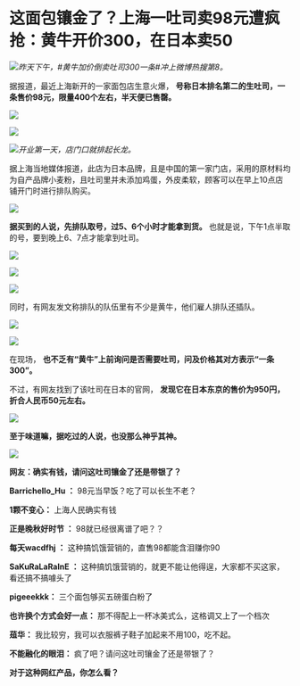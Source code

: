 # 这面包镶金了？上海一吐司卖98元遭疯抢：黄牛开价300，在日本卖50

![](https://inews.gtimg.com/newsapp_bt/0/15785092499/1000)_昨天下午，#黄牛加价倒卖吐司300一条#冲上微博热搜第8。_

据报道，最近上海新开的一家面包店生意火爆， **号称日本排名第二的生吐司，一条售价98元，限量400个左右，半天便已售罄。**

![](https://inews.gtimg.com/om_bt/GYcrX_lCzKw2WeA4w8qpy7HM3BSxT_uJM_PINea23kpWwAA/0)

![](https://inews.gtimg.com/newsapp_bt/0/15785092523/1000)

![](https://inews.gtimg.com/om_bt/GXhFTJqpnFNAE79SZZsNP-3AKvNXWAOZ2_UCxTi5dp09YAA/0)_开业第一天，店门口就排起长龙。_

据上海当地媒体报道，此店为日本品牌，且是中国的第一家门店，采用的原材料均为自产品牌小麦粉，且吐司里并未添加鸡蛋，外皮柔软，顾客可以在早上10点店铺开门时进行排队购买。

![](https://inews.gtimg.com/newsapp_bt/0/15785092528/1000)

**据买到的人说，先排队取号，过5、6个小时才能拿到货。** 也就是说，下午1点半取的号，要到晚上6、7点才能拿到吐司。

![](https://inews.gtimg.com/newsapp_bt/0/15785092555/1000)

![](https://inews.gtimg.com/newsapp_bt/0/15785092556/1000)

![](https://inews.gtimg.com/newsapp_bt/0/15785092557/1000)

同时，有网友发文称排队的队伍里有不少是黄牛，他们雇人排队还插队。

![](https://inews.gtimg.com/newsapp_bt/0/15785092584/1000)

![](https://inews.gtimg.com/newsapp_bt/0/15785092586/1000)

在现场， **也不乏有“黄牛”上前询问是否需要吐司，问及价格其对方表示“一条300”。**

不过，有网友找到了该吐司在日本的官网， **发现它在日本东京的售价为950円，折合人民币50元左右。**

![](https://inews.gtimg.com/newsapp_bt/0/15785092589/1000)

**至于味道嘛，据吃过的人说，也没那么神乎其神。**

![](https://inews.gtimg.com/newsapp_bt/0/15785092623/1000)

**网友：确实有钱，请问这吐司镶金了还是带银了？**

**Barrichello_Hu ：** 98元当早饭？吃了可以长生不老？

**1颗不变心：** 上海人民确实有钱

**正是晚秋好时节 ：** 98就已经很离谱了吧？？

**每天wacdfhj ：** 这种搞饥饿营销的，直售98都能含泪赚你90

**SaKuRaLaRaInE ：** 这种搞饥饿营销的，就更不能让他得逞，大家都不买这家，看还搞不搞噱头了

**pigeeekkk：** 三个面包够买五磅蛋白粉了

**也许换个方式会好一点：** 那不得配上一杯冰美式么，这格调又上了一个档次

**葅华：** 我比较穷，我可以衣服裤子鞋子加起来不用100，吃不起。

**不能融化的眼泪：** 疯了吧？请问这吐司镶金了还是带银了？

**对于这种网红产品，你怎么看？**

